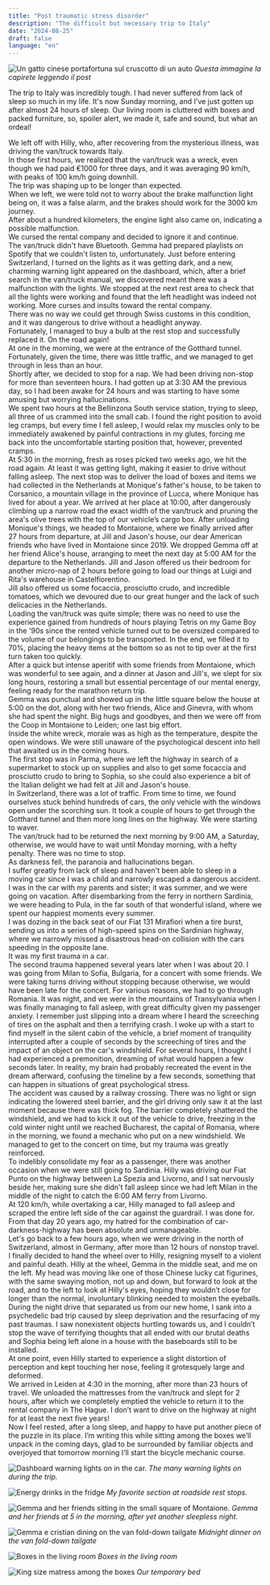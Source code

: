 ```yaml
---
title: "Post traumatic stress disorder"
description: "The difficult but necessary trip to Italy"
date: "2024-08-25"
draft: false
language: "en"
---
```


![Un gatto cinese portafortuna sul cruscotto di un auto](../../../../assets/images/post-29/pic-1.jpg)
_Questa immagine la capirete leggendo il post_

The trip to Italy was incredibly tough.
I had never suffered from lack of sleep so much in my life. It's now Sunday morning, and I've just gotten up after almost 24 hours of sleep. Our living room is cluttered with boxes and packed furniture, so, spoiler alert, we made it, safe and sound, but what an ordeal!

We left off with Hilly, who, after recovering from the mysterious illness, was driving the van/truck towards Italy.  
In those first hours, we realized that the van/truck was a wreck, even though we had paid €1000 for three days, and it was averaging 90 km/h, with peaks of 100 km/h going downhill.  
The trip was shaping up to be longer than expected.  
When we left, we were told not to worry about the brake malfunction light being on, it was a false alarm, and the brakes should work for the 3000 km journey.  
After about a hundred kilometers, the engine light also came on, indicating a possible malfunction.  
We cursed the rental company and decided to ignore it and continue.  
The van/truck didn't have Bluetooth. Gemma had prepared playlists on Spotify that we couldn't listen to, unfortunately. Just before entering Switzerland, I turned on the lights as it was getting dark, and a new, charming warning light appeared on the dashboard, which, after a brief search in the van/truck manual, we discovered meant there was a malfunction with the lights. We stopped at the next rest area to check that all the lights were working and found that the left headlight was indeed not working. More curses and insults toward the rental company.  
There was no way we could get through Swiss customs in this condition, and it was dangerous to drive without a headlight anyway.  
Fortunately, I managed to buy a bulb at the rest stop and successfully replaced it. On the road again!  
At one in the morning, we were at the entrance of the Gotthard tunnel. Fortunately, given the time, there was little traffic, and we managed to get through in less than an hour.  
Shortly after, we decided to stop for a nap. We had been driving non-stop for more than seventeen hours. I had gotten up at 3:30 AM the previous day, so I had been awake for 24 hours and was starting to have some amusing but worrying hallucinations.  
We spent two hours at the Bellinzona South service station, trying to sleep, all three of us crammed into the small cab. I found the right position to avoid leg cramps, but every time I fell asleep, I would relax my muscles only to be immediately awakened by painful contractions in my glutes, forcing me back into the uncomfortable starting position that, however, prevented cramps.  
At 5:30 in the morning, fresh as roses picked two weeks ago, we hit the road again. At least it was getting light, making it easier to drive without falling asleep.
The next stop was to deliver the load of boxes and items we had collected in the Netherlands at Monique's father's house, to be taken to Corsanico, a mountain village in the province of Lucca, where Monique has lived for about a year. We arrived at her place at 10:00, after dangerously climbing up a narrow road the exact width of the van/truck and pruning the area's olive trees with the top of our vehicle’s cargo box.
After unloading Monique's things, we headed to Montaione, where we finally arrived after 27 hours from departure, at Jill and Jason's house, our dear American friends who have lived in Montaione since 2019. We dropped Gemma off at her friend Alice's house, arranging to meet the next day at 5:00 AM for the departure to the Netherlands.
Jill and Jason offered us their bedroom for another micro-nap of 2 hours before going to load our things at Luigi and Rita's warehouse in Castelfiorentino.  
Jill also offered us some focaccia, prosciutto crudo, and incredible tomatoes, which we devoured due to our great hunger and the lack of such delicacies in the Netherlands.  
Loading the van/truck was quite simple; there was no need to use the experience gained from hundreds of hours playing Tetris on my Game Boy in the '90s since the rented vehicle turned out to be oversized compared to the volume of our belongings to be transported. In the end, we filled it to 70%, placing the heavy items at the bottom so as not to tip over at the first turn taken too quickly.  
After a quick but intense aperitif with some friends from Montaione, which was wonderful to see again, and a dinner at Jason and Jill's, we slept for six long hours, restoring a small but essential percentage of our mental energy, feeling ready for the marathon return trip.  
Gemma was punctual and showed up in the little square below the house at 5:00 on the dot, along with her two friends, Alice and Ginevra, with whom she had spent the night. Big hugs and goodbyes, and then we were off from the Coop in Montaione to Leiden; one last big effort.  
Inside the white wreck, morale was as high as the temperature, despite the open windows. We were still unaware of the psychological descent into hell that awaited us in the coming hours.  
The first stop was in Parma, where we left the highway in search of a supermarket to stock up on supplies and also to get some focaccia and prosciutto crudo to bring to Sophia, so she could also experience a bit of the Italian delight we had felt at Jill and Jason's house.  
In Switzerland, there was a lot of traffic. From time to time, we found ourselves stuck behind hundreds of cars, the only vehicle with the windows open under the scorching sun. It took a couple of hours to get through the Gotthard tunnel and then more long lines on the highway. We were starting to waver.  
The van/truck had to be returned the next morning by 9:00 AM, a Saturday, otherwise, we would have to wait until Monday morning, with a hefty penalty. There was no time to stop.  
As darkness fell, the paranoia and hallucinations began.  
I suffer greatly from lack of sleep and haven't been able to sleep in a moving car since I was a child and narrowly escaped a dangerous accident.  
I was in the car with my parents and sister; it was summer, and we were going on vacation. After disembarking from the ferry in northern Sardinia, we were heading to Pula, in the far south of that wonderful island, where we spent our happiest moments every summer.  
I was dozing in the back seat of our Fiat 131 Mirafiori when a tire burst, sending us into a series of high-speed spins on the Sardinian highway, where we narrowly missed a disastrous head-on collision with the cars speeding in the opposite lane.  
It was my first trauma in a car.  
The second trauma happened several years later when I was about 20. I was going from Milan to Sofia, Bulgaria, for a concert with some friends. We were taking turns driving without stopping because otherwise, we would have been late for the concert. For various reasons, we had to go through Romania. It was night, and we were in the mountains of Transylvania when I was finally managing to fall asleep, with great difficulty given my passenger anxiety. I remember just slipping into a dream where I heard the screeching of tires on the asphalt and then a terrifying crash. I woke up with a start to find myself in the silent cabin of the vehicle, a brief moment of tranquility interrupted after a couple of seconds by the screeching of tires and the impact of an object on the car's windshield. For several hours, I thought I had experienced a premonition, dreaming of what would happen a few seconds later. In reality, my brain had probably recreated the event in the dream afterward, confusing the timeline by a few seconds, something that can happen in situations of great psychological stress.  
The accident was caused by a railway crossing. There was no light or sign indicating the lowered steel barrier, and the girl driving only saw it at the last moment because there was thick fog. The barrier completely shattered the windshield, and we had to kick it out of the vehicle to drive, freezing in the cold winter night until we reached Bucharest, the capital of Romania, where in the morning, we found a mechanic who put on a new windshield. We managed to get to the concert on time, but my trauma was greatly reinforced.  
To indelibly consolidate my fear as a passenger, there was another occasion when we were still going to Sardinia. Hilly was driving our Fiat Punto on the highway between La Spezia and Livorno, and I sat nervously beside her, making sure she didn't fall asleep since we had left Milan in the middle of the night to catch the 6:00 AM ferry from Livorno.  
At 120 km/h, while overtaking a car, Hilly managed to fall asleep and scraped the entire left side of the car against the guardrail. I was done for. From that day 20 years ago, my hatred for the combination of car-darkness-highway has been absolute and unmanageable.  
Let's go back to a few hours ago, when we were driving in the north of Switzerland, almost in Germany, after more than 12 hours of nonstop travel. I finally decided to hand the wheel over to Hilly, resigning myself to a violent and painful death. Hilly at the wheel, Gemma in the middle seat, and me on the left. My head was moving like one of those Chinese lucky cat figurines, with the same swaying motion, not up and down, but forward to look at the road, and to the left to look at Hilly's eyes, hoping they wouldn’t close for longer than the normal, involuntary blinking needed to moisten the eyeballs. During the night drive that separated us from our new home, I sank into a psychedelic bad trip caused by sleep deprivation and the resurfacing of my past traumas. I saw nonexistent objects hurtling towards us, and I couldn’t stop the wave of terrifying thoughts that all ended with our brutal deaths and Sophia being left alone in a house with the baseboards still to be installed.  
At one point, even Hilly started to experience a slight distortion of perception and kept touching her nose, feeling it grotesquely large and deformed.  
We arrived in Leiden at 4:30 in the morning, after more than 23 hours of travel. We unloaded the mattresses from the van/truck and slept for 2 hours, after which we completely emptied the vehicle to return it to the rental company in The Hague. I don’t want to drive on the highway at night for at least the next five years!  
Now I feel rested, after a long sleep, and happy to have put another piece of the puzzle in its place. I’m writing this while sitting among the boxes we’ll unpack in the coming days, glad to be surrounded by familiar objects and overjoyed that tomorrow morning I’ll start the bicycle mechanic course.

![Dashboard warning lights on in the car.](../../../../assets/images/post-29/pic-2.jpg)
_The many warning lights on during the trip._

![Energy drinks in the fridge](../../../../assets/images/post-29/pic-3.jpg)
_My favorite section at roadside rest stops._

![Gemma and her friends sitting in the small square of Montaione.](../../../../assets/images/post-29/pic-4.jpg)
_Gemma and her friends at 5 in the morning, after yet another sleepless night._

![Gemma e cristian dining on the van fold-down tailgate](../../../../assets/images/post-29/pic-5.jpg)
_Midnight dinner on the van fold-down tailgate_

![Boxes in the living room](../../../../assets/images/post-29/pic-6.jpg)
_Boxes in the living room_

![King size matress among the boxes](../../../../assets/images/post-29/pic-7.jpg)
_Our temporary bed_

